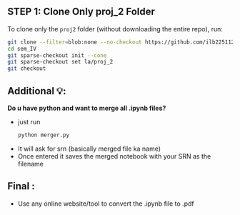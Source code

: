 ## STEP 1: Clone Only proj_2 Folder

To clone only the `proj2` folder (without downloading the entire repo), run:

```bash
git clone --filter=blob:none --no-checkout https://github.com/ilb225112/sem_IV.git
cd sem_IV
git sparse-checkout init --cone
git sparse-checkout set la/proj_2
git checkout

```

## Additional 💡:
__Do u have python and want to merge all .ipynb files?__
  - just run
    ```bash
    python merger.py
    ```
  - It will ask for srn (basically merged file ka name)
  - Once entered it saves the merged notebook with your SRN as the filename

## Final :
  - Use any online website/tool to convert the .ipynb file to .pdf
